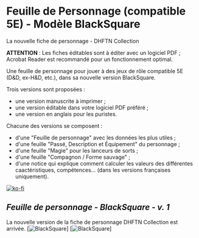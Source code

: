 # Feuille de Personnage (compatible 5E) - Modèle BlackSquare 
La nouvelle fiche de personnage - DHFTN Collection

**ATTENTION** : Les fiches éditables sont à éditer avec un logiciel PDF ; Acrobat Reader est recommandé pour un fonctionnement optimal.

Une feuille de personnage pour jouer à des jeux de rôle compatible 5E (D&D, ex-H&D, etc.), dans sa nouvelle version BlackSquare.

Trois versions sont proposées : 
- une version manuscrite à imprimer ;
- une version éditable dans votre logiciel PDF préféré ;
- une version en anglais pour les puristes.

Chacune des versions se composent : 
- d'une "Feuille de personnage" avec les données les plus utiles ;
- d'une feuille "Passé, Description et Équipement" du personnage ;
- d'une feuille "Magie" pour les lanceurs de sorts ;
- d'une feuille "Compagnon / Forme sauvage" ;
- d'une notice qui explique comment calculer les valeurs des différentes caactéristiques, compétences... (dans les versions françaises uniquement).

[![ko-fi](https://ko-fi.com/img/githubbutton_sm.svg)](https://ko-fi.com/X8X047X1L)

## _Feuille de personnage - BlackSquare - v. 1_
La nouvelle version de la fiche de personnage DHFTN Collection est arrivée. 
[![BlackSquare](https://i.ibb.co/k0pBcWY/Black-Square.jpg)]
[![BlackSquare](https://i.ibb.co/ByDvwb2/bs.png)]
